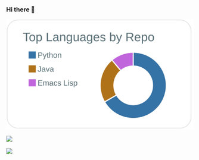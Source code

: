 ### Hi there 👋

<!--
**koji-dayo/koji-dayo** is a ✨ _special_ ✨ repository because its `README.md` (this file) appears on your GitHub profile.

Here are some ideas to get you started:

- 🔭 I’m currently working on ...
- 🌱 I’m currently learning ...
- 👯 I’m looking to collaborate on ...
- 🤔 I’m looking for help with ...
- 💬 Ask me about ...
- 📫 How to reach me: ...
- 😄 Pronouns: ...
- ⚡ Fun fact: ...
-->
[![](https://raw.githubusercontent.com/koji-dayo/koji-dayo/main/profile-summary-card-output/default/1-repos-per-language.svg)](https://github.com/vn7n24fzkq/github-profile-summary-cards)

[![](https://raw.githubusercontent.com/koji-dayo/koji-dayo/main/profile-summary-card-output/default/0-repos-per-language.svg)](https://github.com/vn7n24fzkq/github-profile-summary-cards)

![](https://komarev.com/ghpvc/?username=koji-dayo&color=green)
